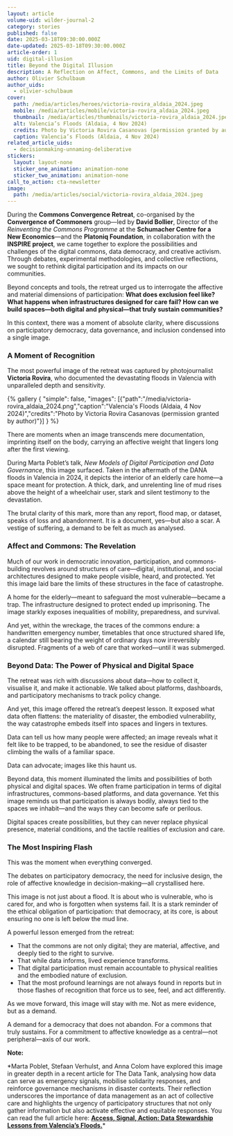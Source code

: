 ```yaml
---
layout: article
volume-uid: wilder-journal-2
category: stories
published: false
date: 2025-03-18T09:30:00.000Z
date-updated: 2025-03-18T09:30:00.000Z
article-order: 1
uid: digital-illusion
title: Beyond the Digital Illusion
description: A Reflection on Affect, Commons, and the Limits of Data
author: Olivier Schulbaum
author_uids:
  - olivier-schulbaum
cover:
  path: /media/articles/heroes/victoria-rovira_aldaia_2024.jpeg
  mobile: /media/articles/mobile/victoria-rovira_aldaia_2024.jpeg
  thumbnail: /media/articles/thumbnails/victoria-rovira_aldaia_2024.jpeg
  alt: Valencia’s Floods (Aldaia, 4 Nov 2024)
  credits: Photo by Victoria Rovira Casanovas (permission granted by author)
  caption: Valencia’s Floods (Aldaia, 4 Nov 2024)
related_article_uids:
  - decisionmaking-unnaming-deliberative
stickers:
  layout: layout-none
  sticker_one_animation: animation-none
  sticker_two_animation: animation-none
call_to_action: cta-newsletter
image:
  path: /media/articles/social/victoria-rovira_aldaia_2024.jpeg
---
```

During the **Commons Convergence Retreat**, co-organised by the **Convergence of Commoners** group—led by **David Bollier**, Director of the *Reinventing the Commons Programme* at the **Schumacher Centre for a New Economics**—and the **Platoniq Foundation**, in collaboration with the **INSPIRE project**, we came together to explore the possibilities and challenges of the digital commons, data democracy, and creative activism. Through debates, experimental methodologies, and collective reflections, we sought to rethink digital participation and its impacts on our communities.

Beyond concepts and tools, the retreat urged us to interrogate the affective and material dimensions of participation: **What does exclusion feel like? What happens when infrastructures designed for care fail? How can we build spaces—both digital and physical—that truly sustain communities?**

In this context, there was a moment of absolute clarity, where discussions on participatory democracy, data governance, and inclusion condensed into a single image.

### **A Moment of Recognition**

The most powerful image of the retreat was captured by photojournalist **Victoria Rovira**, who documented the devastating floods in Valencia with unparalleled depth and sensitivity.

{% gallery { "simple": false, "images": [{"path":"/media/victoria-rovira_aldaia_2024.png","caption":"Valencia's Floods (Aldaia, 4 Nov 2024)","credits":"Photo by Victoria Rovira Casanovas (permission granted by author)"}] } %}

There are moments when an image transcends mere documentation, imprinting itself on the body, carrying an affective weight that lingers long after the first viewing.

During Marta Poblet’s talk, *New Models of Digital Participation and Data Governance*, this image surfaced. Taken in the aftermath of the DANA floods in Valencia in 2024, it depicts the interior of an elderly care home—a space meant for protection. A thick, dark, and unrelenting line of mud rises above the height of a wheelchair user, stark and silent testimony to the devastation.

The brutal clarity of this mark, more than any report, flood map, or dataset, speaks of loss and abandonment. It is a document, yes—but also a scar. A vestige of suffering, a demand to be felt as much as analysed.

### **Affect and Commons: The Revelation**

Much of our work in democratic innovation, participation, and commons-building revolves around structures of care—digital, institutional, and social architectures designed to make people visible, heard, and protected. Yet this image laid bare the limits of these structures in the face of catastrophe.

A home for the elderly—meant to safeguard the most vulnerable—became a trap. The infrastructure designed to protect ended up imprisoning. The image starkly exposes inequalities of mobility, preparedness, and survival.

And yet, within the wreckage, the traces of the commons endure: a handwritten emergency number, timetables that once structured shared life, a calendar still bearing the weight of ordinary days now irreversibly disrupted. Fragments of a web of care that worked—until it was submerged.

### **Beyond Data: The Power of Physical and Digital Space**

The retreat was rich with discussions about data—how to collect it, visualise it, and make it actionable. We talked about platforms, dashboards, and participatory mechanisms to track policy change.

And yet, this image offered the retreat’s deepest lesson. It exposed what data often flattens: the materiality of disaster, the embodied vulnerability, the way catastrophe embeds itself into spaces and lingers in textures.

Data can tell us how many people were affected; an image reveals what it felt like to be trapped, to be abandoned, to see the residue of disaster climbing the walls of a familiar space.

Data can advocate; images like this haunt us.

Beyond data, this moment illuminated the limits and possibilities of both physical and digital spaces. We often frame participation in terms of digital infrastructures, commons-based platforms, and data governance. Yet this image reminds us that participation is always bodily, always tied to the spaces we inhabit—and the ways they can become safe or perilous.

Digital spaces create possibilities, but they can never replace physical presence, material conditions, and the tactile realities of exclusion and care.

### **The Most Inspiring Flash**

This was the moment when everything converged.

The debates on participatory democracy, the need for inclusive design, the role of affective knowledge in decision-making—all crystallised here.

This image is not just about a flood. It is about who is vulnerable, who is cared for, and who is forgotten when systems fail. It is a stark reminder of the ethical obligation of participation: that democracy, at its core, is about ensuring no one is left below the mud line.

A powerful lesson emerged from the retreat:

* That the commons are not only digital; they are material, affective, and deeply tied to the right to survive.
* That while data informs, lived experience transforms.
* That digital participation must remain accountable to physical realities and the embodied nature of exclusion.
* That the most profound learnings are not always found in reports but in those flashes of recognition that force us to see, feel, and act differently.

As we move forward, this image will stay with me. Not as mere evidence, but as a demand.

A demand for a democracy that does not abandon. For a commons that truly sustains. For a commitment to affective knowledge as a central—not peripheral—axis of our work.

**Note:**

\*Marta Poblet, Stefaan Verhulst, and Anna Colom have explored this image in greater depth in a recent article for The Data Tank, analysing how data can serve as emergency signals, mobilise solidarity responses, and reinforce governance mechanisms in disaster contexts. Their reflection underscores the importance of data management as an act of collective care and highlights the urgency of participatory structures that not only gather information but also activate effective and equitable responses. You can read the full article here: **[Access, Signal, Action: Data Stewardship Lessons from Valencia’s Floods.](https://medium.com/@TheDataTank/access-signal-action-data-stewardship-lessons-from-valencias-floods-533d89162b39)***

